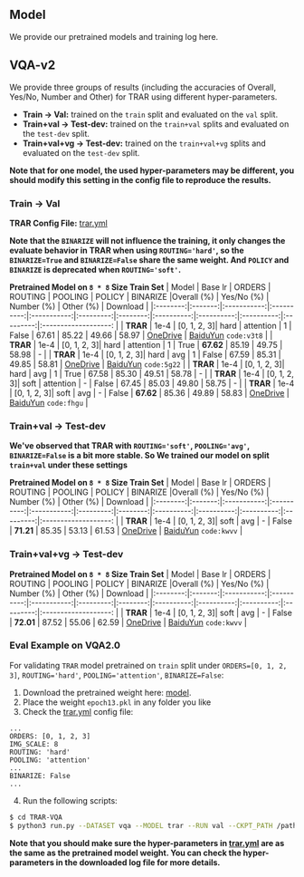 ## Model
We provide our pretrained models and training log here.

## VQA-v2
We provide three groups of results (including the accuracies of Overall, Yes/No, Number and Other) for TRAR using different hyper-parameters.

- **Train -> Val:** trained on the `train` split and evaluated on the `val` split.
- **Train+val -> Test-dev:** trained on the `train+val` splits and evaluated on the `test-dev` split.
- **Train+val+vg -> Test-dev:** trained on the `train+val+vg` splits and evaluated on the `test-dev` split.

**Note that for one model, the used hyper-parameters may be different, you should modify this setting in the config file to reproduce the results.**

### Train -> Val
**TRAR Config File:** [trar.yml](configs/vqa/trar.yml)

**Note that the `BINARIZE` will not influence the training, it only changes the evaluate behavior in TRAR when using `ROUTING='hard'`, so the `BINARIZE=True` and `BINARIZE=False` share the same weight. And `POLICY` and `BINARIZE` is deprecated when `ROUTING='soft'`.**

**Pretrained Model on `8 * 8` Size Train Set**
| Model    | Base lr | ORDERS      | ROUTING    | POOLING     | POLICY    | BINARIZE |Overall (%) | Yes/No (%) | Number (%) | Other (%) | Download             |
|:--------:|:-------:|:-----------:|:----------:|:-----------:|:---------:|:--------:|:----------:|:----------:|:----------:|:---------:|:-------------------: |
| **TRAR** | 1e-4    | [0, 1, 2, 3]| hard       | attention   | 1         | False    | 67.61      | 85.22      | 49.66      | 58.97     | [OneDrive](https://1drv.ms/f/s!Ary9y5k2nMUxhUNnPf0VnhX-eDW5) \| [BaiduYun](https://pan.baidu.com/s/1xmtvJRhZPhGnRjf5jtGDqA) `code:v3t8` |
| **TRAR** | 1e-4    | [0, 1, 2, 3]| hard       | attention   | 1         | True     | **67.62**  | 85.19      | 49.75      | 58.98     |           -          |
| **TRAR** | 1e-4    | [0, 1, 2, 3]| hard       | avg         | 1         | False    | 67.59      | 85.31      | 49.85      | 58.81     | [OneDrive](https://1drv.ms/f/s!Ary9y5k2nMUxhUnK6V5D_QrERNYH) \| [BaiduYun](https://pan.baidu.com/s/16WZdO67_A94IpuMkiqp-Pg) `code:5g22` |
| **TRAR** | 1e-4    | [0, 1, 2, 3]| hard       | avg         | 1         | True     | 67.58      | 85.30      | 49.51      | 58.78     |           -          |
| **TRAR** | 1e-4    | [0, 1, 2, 3]| soft       | attention   | -         | False    | 67.45      | 85.03      | 49.80      | 58.75     |           -          |
| **TRAR** | 1e-4    | [0, 1, 2, 3]| soft       | avg         | -         | False    | **67.62**  | 85.36      | 49.89      | 58.83     | [OneDrive](https://1drv.ms/f/s!Ary9y5k2nMUxhUbSCRX7m_4mZnlA) \| [BaiduYun](https://pan.baidu.com/s/1X2rCIAJiyQXRuZysaNRNwg) `code:fhgu` |


### Train+val -> Test-dev
**We've observed that TRAR with `ROUTING='soft'`, `POOLING='avg'`, `BINARIZE=False` is a bit more stable. So We trained our model on split `train+val` under these settings**

**Pretrained Model on `8 * 8` Size Train Set**
| Model    | Base lr | ORDERS      | ROUTING    | POOLING     | POLICY    | BINARIZE |Overall (%) | Yes/No (%) | Number (%) | Other (%) | Download             |
|:--------:|:-------:|:-----------:|:----------:|:-----------:|:---------:|:--------:|:----------:|:----------:|:----------:|:---------:|:-------------------: |
| **TRAR** | 1e-4    | [0, 1, 2, 3]| soft       | avg         | -         | False    | **71.21**  | 85.35      | 53.13      | 61.53     | [OneDrive](https://1drv.ms/f/s!Ary9y5k2nMUxhVX_aC1pEN4HAzTB) \| [BaiduYun](https://pan.baidu.com/s/1nCjnM_-jzUdJMJ94q3rlqg) `code:kwvv` |


### Train+val+vg -> Test-dev
**Pretrained Model on `8 * 8` Size Train Set**
| Model    | Base lr | ORDERS      | ROUTING    | POOLING     | POLICY    | BINARIZE |Overall (%) | Yes/No (%) | Number (%) | Other (%) | Download             |
|:--------:|:-------:|:-----------:|:----------:|:-----------:|:---------:|:--------:|:----------:|:----------:|:----------:|:---------:|:-------------------: |
| **TRAR** | 1e-4    | [0, 1, 2, 3]| soft       | avg         | -         | False    | **72.01**  | 87.52      | 55.06      | 62.59     | [OneDrive](https://1drv.ms/f/s!Ary9y5k2nMUxhVX_aC1pEN4HAzTB) \| [BaiduYun](https://pan.baidu.com/s/1nCjnM_-jzUdJMJ94q3rlqg) `code:kwvv` |

### Eval Example on VQA2.0

For validating `TRAR` model pretrained on `train` split under `ORDERS=[0, 1, 2, 3]`, `ROUTING='hard'`, `POOLING='attention'`, `BINARIZE=False`:
1. Download the pretrained weight here: [model](https://1drv.ms/f/s!Ary9y5k2nMUxhUNnPf0VnhX-eDW5).
2. Place the weight `epoch13.pkl` in any folder you like
3. Check the [trar.yml](configs/vqa/trar.yml) config file:
```
...
ORDERS: [0, 1, 2, 3]
IMG_SCALE: 8
ROUTING: 'hard' 
POOLING: 'attention'
...
BINARIZE: False
...
```
4. Run the following scripts:
```bash
$ cd TRAR-VQA
$ python3 run.py --DATASET vqa --MODEL trar --RUN val --CKPT_PATH /path/to/epoch13.pkl
```
**Note that you should make sure the hyper-parameters in [trar.yml](configs/vqa/trar.yml) are as the same as the pretrained model weight. You can check the hyper-parameters in the downloaded log file for more details.**